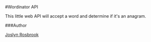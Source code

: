 #Wordinator API

This little web API will accept a word and determine if it's an anagram. 

###Author

[Joslyn Rosbrook](http://www.github.com/meowmaste)
